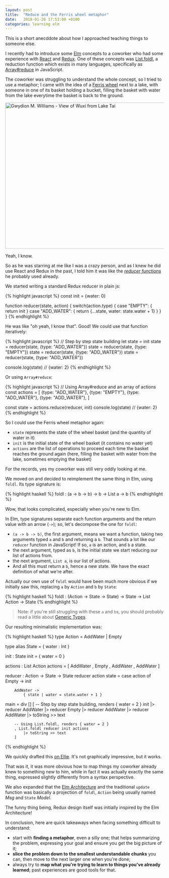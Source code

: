 ```yaml
---
layout: post
title:  "Reduce and the Ferris wheel metaphor"
date:   2018-01-26 17:53:00 +0100
categories: learning elm
---
```


This is a short anecddote about how I approached teaching things to someone else.

I recently had to introduce some [Elm] concepts to a coworker who had some experience with [React] and [Redux]. One of these concepts was [List.foldl], a reduction function which exists in many languages, specifically as [Array#reduce] in JavaScript.

The coworker was struggling to understand the whole concept, so I tried to use a metaphor; I came with the idea of a [Ferris wheel] next to a lake, with someone in one of its basket holding a bucket, filling the basket with water from the lake everytime the basket is back to the ground.

<a href="https://www.flickr.com/photos/45909111@N00/3812448452/in/photolist-6NTPpE-6NTN6S-8VeQqf-6NTMNw-fmHhYZ-fmHg7k-atTbFs-8VeK2S-atQvRT-6NTKw1-aUDvNP-7dfSYz-2XhKZV-fmXsCG-fmXscE-4sTcSG-8VeBij-fmHhsP-wMJMfg-wuBR7h-wuKc1H-wuBTjf-vQdnbN-wMeCvV-wMJKda-NoBSUY-NvJoFw-MAWVsx-NoBSPC-NoBSxL-NvJoKE-NoBSJY-NvJoFb-NoBSFw-NvJoBJ-MAWP4F-NvJqem-MAWvqe-NvJoHW-MAWv1M-NvJoMd-MAWvcP-vQmVTV-NyVKgD-wuKeKk-wuKdhF-wuBQ57-8VePww-8VbGbk-8Vbz14/" title="Gwydion M. Williams - View of Wuxi from Lake Tai">
    <img src="https://farm3.staticflickr.com/2509/3812448452_c6ecd0424f_z.jpg"
    width="640" height="463" alt="Gwydion M. Williams - View of Wuxi from Lake Tai">
</a>

Yeah, I know.

So as he was starring at me like I was a crazy person, and as I knew he did use React and Redux in the past, I told him it was like the [*reducer functions*](https://redux.js.org/docs/basics/Reducers.html) he probably used already.

We started writing a standard Redux reducer in plain js:

{% highlight javascript %}
const init = {water: 0}

function reducer(state, action) {
    switch(action.type) {
        case "EMPTY": {
            return init
        }
        case "ADD_WATER": {
            return {...state, water: state.water + 1}
        }
    }
}
{% endhighlight %}

He was like "oh yeah, I know that". Good! We could use that function iteratively:

{% highlight javascript %}
// Step by step state building
let state = init
state = reducer(state, {type: "ADD_WATER"})
state = reducer(state, {type: "EMPTY"})
state = reducer(state, {type: "ADD_WATER"})
state = reducer(state, {type: "ADD_WATER"})

console.log(state) // {water: 2}
{% endhighlight %}

Or using `Array#reduce`:

{% highlight javascript %}
// Using Array#reduce and an array of actions
const actions = [
    {type: "ADD_WATER"},
    {type: "EMPTY"},
    {type: "ADD_WATER"},
    {type: "ADD_WATER"},
]

const state = actions.reduce(reducer, init)
console.log(state) // {water: 2}
{% endhighlight %}

So I could use the Ferris wheel metaphor again:

- `state` represents the state of the wheel basket (and the quantity of water in it)
- `init` is the initial state of the wheel basket (it contains no water yet)
- `actions` are the list of operations to proceed each time the basket reaches the ground again (here, filling the basket with water from the lake, sometimes emptying the basket)

For the records, yes my coworker was still very oddly looking at me.

We moved on and decided to reimplement the same thing in Elm, using `foldl`. Its type signature is:

{% highlight haskell %}
foldl : (a -> b -> b) -> b -> List a -> b
{% endhighlight %}

Wow, that looks complicated, especially when you're new to Elm.

In Elm, type signatures separate each function arguments and the return value with an arrow (<code style="white-space: nowrap">-></code>); so, let's decompose the one for `foldl`:

- `(a -> b -> b)`, the first argument, means we want a function, taking two arguments typed `a` and `b` and returning a `b`. That sounds a lot like our `reducer` function in JavaScript! If so, `a` is an action, and `b` a state.
- the next argument, typed as `b`, is the initial state we start reducing our list of actions from.
- the next argument, `List a`, is our list of actions.
- And all this must return a `b`, hence a new state. We have the exact definition of what we're after.

Actually our own use of `foldl` would have been much more obvious if we initially saw this, replacing `a` by `Action` and `b` by `State`:

{% highlight haskell %}
foldl : (Action -> State -> State) -> State -> List Action -> State
{% endhighlight %}

> Note: if you're still struggling with these `a` and `b`s, you should probably read a little about [Generic Types].

Our resulting minimalistic implementation was:

{% highlight haskell %}
type Action
    = AddWater
    | Empty

type alias State =
    { water : Int }

init : State
init =
    { water = 0 }

actions : List Action
actions =
    [ AddWater
    , Empty
    , AddWater
    , AddWater
    ]

reducer : Action -> State -> State
reducer action state =
    case action of
        Empty ->
            init

        AddWater ->
            { state | water = state.water + 1 }

main =
    div []
        [ -- Step by step state building, renders { water = 2 }
          init
            |> reducer AddWater
            |> reducer Empty
            |> reducer AddWater
            |> reducer AddWater
            |> toString >> text

        -- Using List.foldl, renders { water = 2 }
        , List.foldl reducer init actions
            |> toString >> text
        ]
{% endhighlight %}

We quickly drafted this [on Ellie](https://ellie-app.com/kL3dJS7Gta1/4). It's not graphically impressive, but it works.

That was it, it was more obvious how to map things my coworker already knew to something new to him, while in fact it was actually exactly the same thing, expressed slightly differently from a syntax perspective.

We also expanded that the [Elm Architecture] and the traditional `update` function was basically a projection of `foldl`, `Action` being usually named *Msg* and `State` *Model*.

The funny thing being, Redux design itself was initially inspired by the Elm Architecture!

In conclusion, here are quick takeaways when facing something difficult to understand:

- start with **finding a metaphor**, even a silly one; that helps summarizing the problem, expressing your goal and ensure you get the big picture of it;
- **slice the problem down to the smallest understandable chunks** you can, then move to the next larger one when you're done;
- always try to **map what you're trying to learn to things you've already learned**; past experiences are good tools for that.

[Array#reduce]: https://developer.mozilla.org/en-US/docs/Web/JavaScript/Reference/Global_Objects/Array/reduce
[Elm]: http://elm-lang.org/
[Elm Architecture]: https://guide.elm-lang.org/architecture/
[Ferris wheel]: https://en.wikipedia.org/wiki/Ferris_wheel
[Generic Types]: https://guide.elm-lang.org/types/union_types.html#generic-data-structures
[List.foldl]: http://package.elm-lang.org/packages/elm-lang/core/latest/List#foldl
[React]: https://reactjs.org/
[Redux]: https://redux.js.org/
